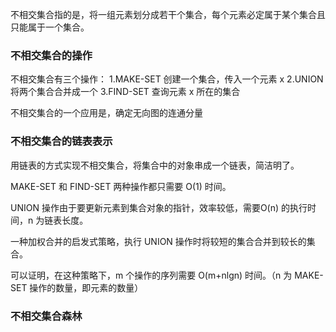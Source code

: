 不相交集合指的是，将一组元素划分成若干个集合，每个元素必定属于某个集合且只能属于一个集合。

### 不相交集合的操作

不相交集合有三个操作：
1.MAKE-SET
创建一个集合，传入一个元素 x
2.UNION
将两个集合合并成一个
3.FIND-SET
查询元素 x 所在的集合

不相交集合的一个应用是，确定无向图的连通分量

### 不相交集合的链表表示

用链表的方式实现不相交集合，将集合中的对象串成一个链表，简洁明了。

MAKE-SET 和 FIND-SET 两种操作都只需要 O(1) 时间。

UNION 操作由于要更新元素到集合对象的指针，效率较低，需要O(n) 的执行时间，n 为链表长度。

一种加权合并的启发式策略，执行 UNION 操作时将较短的集合合并到较长的集合。

可以证明，在这种策略下，m 个操作的序列需要 O(m+nlgn) 时间。（n 为 MAKE-SET 操作的数量，即元素的数量）

### 不相交集合森林

